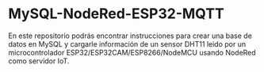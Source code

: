 # MySQL-NodeRed-ESP32-MQTT
En este repositorio podrás encontrar instrucciones para crear una base de datos en MySQL y cargarle información de un sensor DHT11 leido por un microcontrolador ESP32/ESP32CAM/ESP8266/NodeMCU usando NodeRed como servidor IoT.
